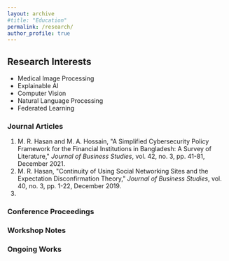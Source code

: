 ```yaml
---
layout: archive
#title: "Education"
permalink: /research/
author_profile: true
---
```


## Research Interests
- Medical Image Processing
- Explainable AI
- Computer Vision
- Natural Language Processing
- Federated Learning

### Journal Articles
1. M. R. Hasan and M. A. Hossain, "A Simplified Cybersecurity Policy Framework for the Financial Institutions in Bangladesh: A Survey of Literature," _Journal of Business Studies_, vol. 42, no. 3, pp. 41-81, December 2021. 
2. M. R. Hasan, "Continuity of Using Social Networking Sites and the Expectation Disconfirmation Theory," _Journal of Business Studies_, vol. 40, no. 3, pp. 1-22, December 2019. 
3. 
### Conference Proceedings


### Workshop Notes


### Ongoing Works


